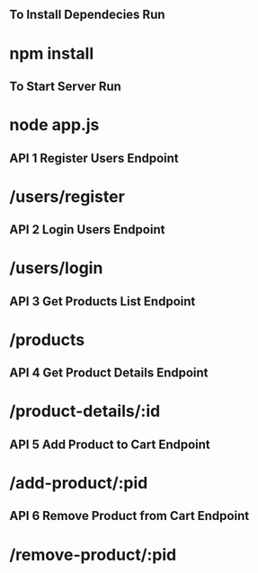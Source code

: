 <h2>To Install Dependecies Run</h1>

<h1>npm install</h1>

<h2>To Start Server Run</h2>

<h1>node app.js</h1>

<h2>API 1 Register Users Endpoint</h2>

<h1>/users/register</h1>

<h2>API 2 Login Users Endpoint</h2>

<h1>/users/login</h1>

<h2>API 3 Get Products List Endpoint</h2>

<h1>/products</h1>

<h2>API 4 Get Product Details Endpoint</h2>

<h1>/product-details/:id</h1>

<h2>API 5 Add Product to Cart Endpoint</h2>

<h1>/add-product/:pid</h1>

<h2>API 6 Remove Product from Cart Endpoint</h2>

<h1>/remove-product/:pid</h1>


